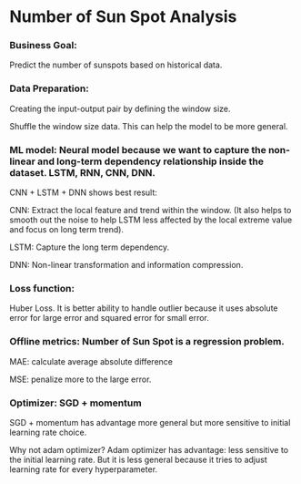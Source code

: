 # Number of Sun Spot Analysis

### Business Goal: 
Predict the number of sunspots based on historical data.

### Data Preparation: 
Creating the input-output pair by defining the window size.

Shuffle the window size data. This can help the model to be more general. 

### ML model: Neural model because we want to capture the non-linear and long-term dependency relationship inside the dataset. LSTM, RNN, CNN, DNN. 
CNN + LSTM + DNN shows best result: 

CNN: Extract the local feature and trend within the window. (It also helps to smooth out the noise to help LSTM less affected by the local extreme value and focus on long term trend).

LSTM: Capture the long term dependency.

DNN:  Non-linear transformation and information compression.

### Loss function: 
Huber Loss. It is better ability to handle outlier because it uses absolute error for large error and squared error for small error.

### Offline metrics: Number of Sun Spot is a regression problem.
MAE: calculate average absolute difference

MSE: penalize more to the large error.

### Optimizer: SGD + momentum 
SGD + momentum has advantage more general but more sensitive to initial learning rate choice. 

Why not adam optimizer?
Adam optimizer has advantage: less sensitive to the initial learning rate. But it is less general because it tries to adjust learning rate for every hyperparameter.

